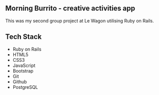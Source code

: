 ## Morning Burrito - creative activities app
This was my second group project at Le Wagon utilising Ruby on Rails. 

## Tech Stack
- Ruby on Rails
- HTML5
- CSS3
- JavaScript
- Bootstrap
- Git
- Github
- PostgreSQL
